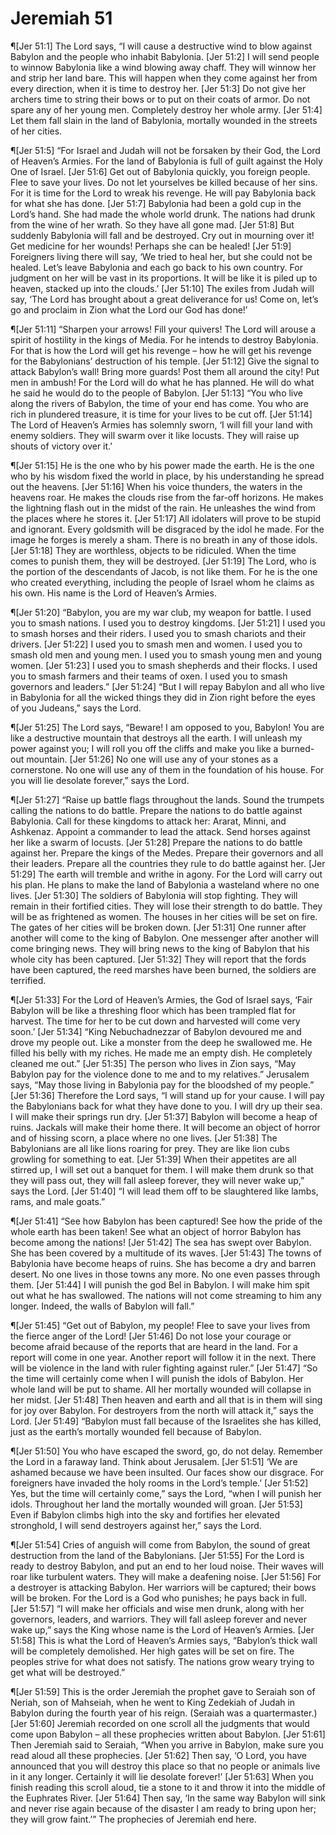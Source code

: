 # Jeremiah 51

¶[Jer 51:1] The Lord says, “I will cause a destructive wind to blow against Babylon and the people who inhabit Babylonia.
[Jer 51:2] I will send people to winnow Babylonia like a wind blowing away chaff. They will winnow her and strip her land bare. This will happen when they come against her from every direction, when it is time to destroy her.
[Jer 51:3] Do not give her archers time to string their bows or to put on their coats of armor. Do not spare any of her young men. Completely destroy her whole army.
[Jer 51:4] Let them fall slain in the land of Babylonia, mortally wounded in the streets of her cities.

¶[Jer 51:5] “For Israel and Judah will not be forsaken by their God, the Lord of Heaven’s Armies. For the land of Babylonia is full of guilt against the Holy One of Israel.
[Jer 51:6] Get out of Babylonia quickly, you foreign people. Flee to save your lives. Do not let yourselves be killed because of her sins. For it is time for the Lord to wreak his revenge. He will pay Babylonia back for what she has done.
[Jer 51:7] Babylonia had been a gold cup in the Lord’s hand. She had made the whole world drunk. The nations had drunk from the wine of her wrath. So they have all gone mad.
[Jer 51:8] But suddenly Babylonia will fall and be destroyed. Cry out in mourning over it! Get medicine for her wounds! Perhaps she can be healed!
[Jer 51:9] Foreigners living there will say, ‘We tried to heal her, but she could not be healed. Let’s leave Babylonia and each go back to his own country. For judgment on her will be vast in its proportions. It will be like it is piled up to heaven, stacked up into the clouds.’
[Jer 51:10] The exiles from Judah will say, ‘The Lord has brought about a great deliverance for us! Come on, let’s go and proclaim in Zion what the Lord our God has done!’

¶[Jer 51:11] “Sharpen your arrows! Fill your quivers! The Lord will arouse a spirit of hostility in the kings of Media. For he intends to destroy Babylonia. For that is how the Lord will get his revenge – how he will get his revenge for the Babylonians’ destruction of his temple.
[Jer 51:12] Give the signal to attack Babylon’s wall! Bring more guards! Post them all around the city! Put men in ambush! For the Lord will do what he has planned. He will do what he said he would do to the people of Babylon.
[Jer 51:13] “You who live along the rivers of Babylon, the time of your end has come. You who are rich in plundered treasure, it is time for your lives to be cut off.
[Jer 51:14] The Lord of Heaven’s Armies has solemnly sworn, ‘I will fill your land with enemy soldiers. They will swarm over it like locusts. They will raise up shouts of victory over it.’

¶[Jer 51:15] He is the one who by his power made the earth. He is the one who by his wisdom fixed the world in place, by his understanding he spread out the heavens.
[Jer 51:16] When his voice thunders, the waters in the heavens roar. He makes the clouds rise from the far-off horizons. He makes the lightning flash out in the midst of the rain. He unleashes the wind from the places where he stores it.
[Jer 51:17] All idolaters will prove to be stupid and ignorant. Every goldsmith will be disgraced by the idol he made. For the image he forges is merely a sham. There is no breath in any of those idols.
[Jer 51:18] They are worthless, objects to be ridiculed. When the time comes to punish them, they will be destroyed.
[Jer 51:19] The Lord, who is the portion of the descendants of Jacob, is not like them. For he is the one who created everything, including the people of Israel whom he claims as his own. His name is the Lord of Heaven’s Armies.

¶[Jer 51:20] “Babylon, you are my war club, my weapon for battle. I used you to smash nations. I used you to destroy kingdoms.
[Jer 51:21] I used you to smash horses and their riders. I used you to smash chariots and their drivers.
[Jer 51:22] I used you to smash men and women. I used you to smash old men and young men. I used you to smash young men and young women.
[Jer 51:23] I used you to smash shepherds and their flocks. I used you to smash farmers and their teams of oxen. I used you to smash governors and leaders.”
[Jer 51:24] “But I will repay Babylon and all who live in Babylonia for all the wicked things they did in Zion right before the eyes of you Judeans,” says the Lord.

¶[Jer 51:25] The Lord says, “Beware! I am opposed to you, Babylon! You are like a destructive mountain that destroys all the earth. I will unleash my power against you; I will roll you off the cliffs and make you like a burned-out mountain.
[Jer 51:26] No one will use any of your stones as a cornerstone. No one will use any of them in the foundation of his house. For you will lie desolate forever,” says the Lord.

¶[Jer 51:27] “Raise up battle flags throughout the lands. Sound the trumpets calling the nations to do battle. Prepare the nations to do battle against Babylonia. Call for these kingdoms to attack her: Ararat, Minni, and Ashkenaz. Appoint a commander to lead the attack. Send horses against her like a swarm of locusts.
[Jer 51:28] Prepare the nations to do battle against her. Prepare the kings of the Medes. Prepare their governors and all their leaders. Prepare all the countries they rule to do battle against her.
[Jer 51:29] The earth will tremble and writhe in agony. For the Lord will carry out his plan. He plans to make the land of Babylonia a wasteland where no one lives.
[Jer 51:30] The soldiers of Babylonia will stop fighting. They will remain in their fortified cities. They will lose their strength to do battle. They will be as frightened as women. The houses in her cities will be set on fire. The gates of her cities will be broken down.
[Jer 51:31] One runner after another will come to the king of Babylon. One messenger after another will come bringing news. They will bring news to the king of Babylon that his whole city has been captured.
[Jer 51:32] They will report that the fords have been captured, the reed marshes have been burned, the soldiers are terrified.

¶[Jer 51:33] For the Lord of Heaven’s Armies, the God of Israel says, ‘Fair Babylon will be like a threshing floor which has been trampled flat for harvest. The time for her to be cut down and harvested will come very soon.’
[Jer 51:34] “King Nebuchadnezzar of Babylon devoured me and drove my people out. Like a monster from the deep he swallowed me. He filled his belly with my riches. He made me an empty dish. He completely cleaned me out.”
[Jer 51:35] The person who lives in Zion says, “May Babylon pay for the violence done to me and to my relatives.” Jerusalem says, “May those living in Babylonia pay for the bloodshed of my people.”
[Jer 51:36] Therefore the Lord says, “I will stand up for your cause. I will pay the Babylonians back for what they have done to you. I will dry up their sea. I will make their springs run dry.
[Jer 51:37] Babylon will become a heap of ruins. Jackals will make their home there. It will become an object of horror and of hissing scorn, a place where no one lives.
[Jer 51:38] The Babylonians are all like lions roaring for prey. They are like lion cubs growling for something to eat.
[Jer 51:39] When their appetites are all stirred up, I will set out a banquet for them. I will make them drunk so that they will pass out, they will fall asleep forever, they will never wake up,” says the Lord.
[Jer 51:40] “I will lead them off to be slaughtered like lambs, rams, and male goats.”

¶[Jer 51:41] “See how Babylon has been captured! See how the pride of the whole earth has been taken! See what an object of horror Babylon has become among the nations!
[Jer 51:42] The sea has swept over Babylon. She has been covered by a multitude of its waves.
[Jer 51:43] The towns of Babylonia have become heaps of ruins. She has become a dry and barren desert. No one lives in those towns any more. No one even passes through them.
[Jer 51:44] I will punish the god Bel in Babylon. I will make him spit out what he has swallowed. The nations will not come streaming to him any longer. Indeed, the walls of Babylon will fall.”

¶[Jer 51:45] “Get out of Babylon, my people! Flee to save your lives from the fierce anger of the Lord!
[Jer 51:46] Do not lose your courage or become afraid because of the reports that are heard in the land. For a report will come in one year. Another report will follow it in the next. There will be violence in the land with ruler fighting against ruler.”
[Jer 51:47] “So the time will certainly come when I will punish the idols of Babylon. Her whole land will be put to shame. All her mortally wounded will collapse in her midst.
[Jer 51:48] Then heaven and earth and all that is in them will sing for joy over Babylon. For destroyers from the north will attack it,” says the Lord.
[Jer 51:49] “Babylon must fall because of the Israelites she has killed, just as the earth’s mortally wounded fell because of Babylon.

¶[Jer 51:50] You who have escaped the sword, go, do not delay. Remember the Lord in a faraway land. Think about Jerusalem.
[Jer 51:51] ‘We are ashamed because we have been insulted. Our faces show our disgrace. For foreigners have invaded the holy rooms in the Lord’s temple.’
[Jer 51:52] Yes, but the time will certainly come,” says the Lord, “when I will punish her idols. Throughout her land the mortally wounded will groan.
[Jer 51:53] Even if Babylon climbs high into the sky and fortifies her elevated stronghold, I will send destroyers against her,” says the Lord.

¶[Jer 51:54] Cries of anguish will come from Babylon, the sound of great destruction from the land of the Babylonians.
[Jer 51:55] For the Lord is ready to destroy Babylon, and put an end to her loud noise. Their waves will roar like turbulent waters. They will make a deafening noise.
[Jer 51:56] For a destroyer is attacking Babylon. Her warriors will be captured; their bows will be broken. For the Lord is a God who punishes; he pays back in full.
[Jer 51:57] “I will make her officials and wise men drunk, along with her governors, leaders, and warriors. They will fall asleep forever and never wake up,” says the King whose name is the Lord of Heaven’s Armies.
[Jer 51:58] This is what the Lord of Heaven’s Armies says, “Babylon’s thick wall will be completely demolished. Her high gates will be set on fire. The peoples strive for what does not satisfy. The nations grow weary trying to get what will be destroyed.”

¶[Jer 51:59] This is the order Jeremiah the prophet gave to Seraiah son of Neriah, son of Mahseiah, when he went to King Zedekiah of Judah in Babylon during the fourth year of his reign. (Seraiah was a quartermaster.)
[Jer 51:60] Jeremiah recorded on one scroll all the judgments that would come upon Babylon – all these prophecies written about Babylon.
[Jer 51:61] Then Jeremiah said to Seraiah, “When you arrive in Babylon, make sure you read aloud all these prophecies.
[Jer 51:62] Then say, ‘O Lord, you have announced that you will destroy this place so that no people or animals live in it any longer. Certainly it will lie desolate forever!’
[Jer 51:63] When you finish reading this scroll aloud, tie a stone to it and throw it into the middle of the Euphrates River.
[Jer 51:64] Then say, ‘In the same way Babylon will sink and never rise again because of the disaster I am ready to bring upon her; they will grow faint.’” The prophecies of Jeremiah end here.
